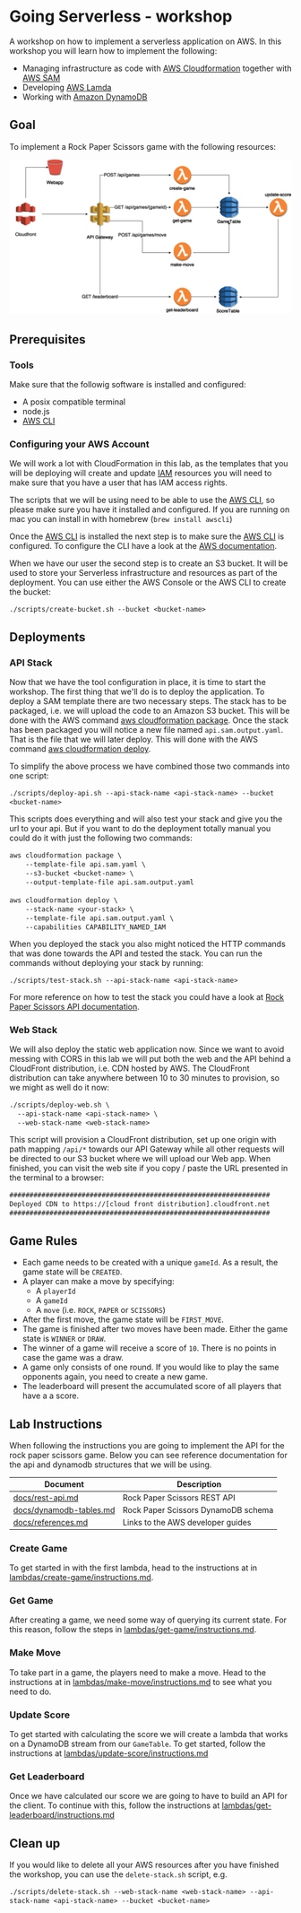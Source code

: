 # Going Serverless - workshop

A workshop on how to implement a serverless application on AWS. In this workshop you will learn how to implement the following:

* Managing infrastructure as code with [AWS Cloudformation](https://aws.amazon.com/cloudformation/) together with [AWS SAM](https://github.com/awslabs/serverless-application-model)
* Developing [AWS Lamda](https://aws.amazon.com/lambda/details/)
* Working with [Amazon DynamoDB](https://aws.amazon.com/dynamodb/)


## Goal

To implement a Rock Paper Scissors game with the following resources:

![Architecture](docs/architecture.png)


## Prerequisites

### Tools

Make sure that the followig software is installed and configured:

* A posix compatible terminal
* node.js
* [AWS CLI](https://aws.amazon.com/cli/)


### Configuring your AWS Account

We will work a lot with CloudFormation in this lab, as the templates that you will be deploying will create and update [IAM](http://docs.aws.amazon.com/IAM/latest/UserGuide/introduction.html) resources you will need to make sure that you have a user that has IAM access rights.

The scripts that we will be using need to be able to use the [AWS CLI](https://aws.amazon.com/cli/), so please make sure you have it installed and configured. If you are running on mac you can install in with homebrew (`brew install awscli`)

Once the [AWS CLI](https://aws.amazon.com/cli/) is installed the next step is to make sure the [AWS CLI](https://aws.amazon.com/cli/) is configured. To configure the CLI have a look at the [AWS documentation](http://docs.aws.amazon.com/cli/latest/userguide/cli-chap-getting-started.html).

When we have our user the second step is to create an S3 bucket. It will be used to store your Serverless infrastructure and resources as part of the deployment. You can use either the AWS Console or the AWS CLI to create the bucket:

```
./scripts/create-bucket.sh --bucket <bucket-name>
```

## Deployments

### API Stack

Now that we have the tool configuration in place, it is time to start the workshop. The first thing that we'll do is to deploy the application. To deploy a SAM template there are two necessary steps. The stack has to be packaged, i.e. we will upload the code to an Amazon S3 bucket. This will be done with the AWS command [aws cloudformation package](http://docs.aws.amazon.com/cli/latest/reference/cloudformation/package.html). Once the stack has been packaged you will notice a new file named  `api.sam.output.yaml`. That is the file that we will later deploy. This will done with the AWS command [aws cloudformation deploy](http://docs.aws.amazon.com/cli/latest/reference/cloudformation/deploy/index.html).

To simplify the above process we have combined those two commands into one script:

```
./scripts/deploy-api.sh --api-stack-name <api-stack-name> --bucket <bucket-name>
```

This scripts does everything and will also test your stack and give you the url to your api. But if you want to do the deployment totally manual you could do it with just the following two commands:

```
aws cloudformation package \
    --template-file api.sam.yaml \
    --s3-bucket <bucket-name> \
    --output-template-file api.sam.output.yaml

aws cloudformation deploy \
    --stack-name <your-stack> \
    --template-file api.sam.output.yaml \
    --capabilities CAPABILITY_NAMED_IAM
```

When you deployed the stack you also might noticed the HTTP commands that was done towards the API and tested the stack. You can run the commands without deploying your stack by running:

```
./scripts/test-stack.sh --api-stack-name <api-stack-name>
```

For more reference on how to test the stack you could have a look at [Rock Paper Scissors API documentation](docs/rest-api.md).


### Web Stack

We will also deploy the static web application now. Since we want to avoid messing with CORS in this lab we will put both the web and the API behind a CloudFront distribution, i.e. CDN hosted by AWS. The CloudFront distribution can take anywhere between 10 to 30 minutes to provision, so we might as well do it now:

```
./scripts/deploy-web.sh \
  --api-stack-name <api-stack-name> \
  --web-stack-name <web-stack-name>
```

This script will provision a CloudFront distribution, set up one origin with path mapping `/api/*` towards our API Gateway while all other requests will be directed to our S3 bucket where we will upload our Web app. When finished, you can visit the web site if you copy / paste the URL presented in the terminal to a browser:

```
#################################################################
Deployed CDN to https://[cloud front distribution].cloudfront.net
#################################################################
```


## Game Rules

- Each game needs to be created with a unique `gameId`. As a result, the game state will be `CREATED`.
- A player can make a move by specifying: 
    - A `playerId`
    - A `gameId`
    - A `move` (i.e. `ROCK`, `PAPER` or `SCISSORS`)
- After the first move, the game state will be `FIRST_MOVE`.
- The game is finished after two moves have been made. Either the game state is `WINNER` or `DRAW`.
- The winner of a game will receive a score of `10`. There is no points in case the game was a draw.
- A game only consists of one round. If you would like to play the same opponents again, you need to create a new game.
- The leaderboard will present the accumulated score of all players that have a a score.
 


## Lab Instructions

When following the instructions you are going to implement the API for the rock paper scissors game. Below you can see reference documentation for the api and dynamodb structures that we will be using.

| Document                                              | Description                           |
| ----------------------------------------------------- | ------------------------------------- | 
| [docs/rest-api.md](docs/rest-api.md)                  | Rock Paper Scissors REST API          |
| [docs/dynamodb-tables.md](docs/dynamodb-tables.md)    | Rock Paper Scissors DynamoDB schema   |
| [docs/references.md](docs/references.md)              | Links to the AWS developer guides     |


### Create Game

To get started in with the first lambda, head to the instructions at in [lambdas/create-game/instructions.md](lambdas/create-game/instructions.md).


### Get Game

After creating a game, we need some way of querying its current state. For this reason, follow the steps in [lambdas/get-game/instructions.md](lambdas/get-game/instructions.md).


### Make Move

To take part in a game, the players need to make a move. Head to the instructions at in [lambdas/make-move/instructions.md](lambdas/make-move/instructions.md) to see what you need to do.


### Update Score

To get started with calculating the score we will create a lambda that works on a DynamoDB stream from our `GameTable`. To get started, follow the instructions at [lambdas/update-score/instructions.md](lambdas/update-score/instructions.md)


### Get Leaderboard

Once we have calculated our score we are going to have to build an API for the client. To continue with this, follow the instructions at [lambdas/get-leaderboard/instructions.md](lambdas/update-score/instructions.md)



## Clean up

If you would like to delete all your AWS resources after you have finished the workshop, you can use the `delete-stack.sh` script, e.g.

```
./scripts/delete-stack.sh --web-stack-name <web-stack-name> --api-stack-name <api-stack-name> --bucket <bucket-name>
```
